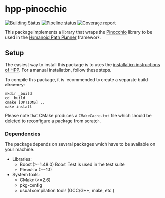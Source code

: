hpp-pinocchio
========

[![Building Status](https://travis-ci.org/humanoid-path-planner/hpp-pinocchio.svg?branch=master)](https://travis-ci.org/humanoid-path-planner/hpp-pinocchio)
[![Pipeline status](https://gepgitlab.laas.fr/humanoid-path-planner/hpp-pinocchio/badges/master/pipeline.svg)](https://gepgitlab.laas.fr/humanoid-path-planner/hpp-pinocchio/commits/master)
[![Coverage report](https://gepgitlab.laas.fr/humanoid-path-planner/hpp-pinocchio/badges/master/coverage.svg?job=doc-coverage)](http://projects.laas.fr/gepetto/doc/humanoid-path-planner/hpp-pinocchio/master/coverage/)

This package implements a library that wraps the [Pinocchio](http://stack-of-tasks.github.io/pinocchio/) library to be used in the [Humanoid Path Planner](https://humanoid-path-planner.github.io/hpp-doc/) framework.

Setup
-----

The easiest way to install this package is to uses the [installation instructions of HPP](https://humanoid-path-planner.github.io/hpp-doc/download.html).
For a manual installation, follow these steps.

To compile this package, it is recommended to create a separate build
directory:

    mkdir _build
    cd _build
    cmake [OPTIONS] ..
    make install

Please note that CMake produces a `CMakeCache.txt` file which should
be deleted to reconfigure a package from scratch.


### Dependencies

The package depends on several packages which have to be available on
your machine.

 - Libraries:
   - Boost (>=1.48.0)
     Boost Test is used in the test suite
   - Pinochio (>=1.1)
 - System tools:
   - CMake (>=2.6)
   - pkg-config
   - usual compilation tools (GCC/G++, make, etc.)
